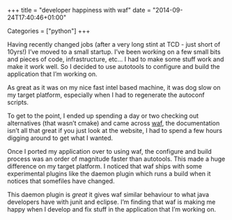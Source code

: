 +++
title = "developer happiness with waf"
date = "2014-09-24T17:40:46+01:00"


Categories = ["python"]
+++

Having recently changed jobs (after a very long stint at TCD - just
short of 10yrs!) I’ve moved to a small startup. I’ve been working
on a few small bits and pieces of code, infrastructure, etc... I
had to make some stuff work and make it work well. So I decided to
use autotools to configure and build the application that I’m working
on.

As great as it was on my nice fast intel based machine, it was dog
slow on my target platform, especially when I had to regenerate the
autoconf scripts.

To get to the point, I ended up spending a day or two checking out
alternatives (that wasn’t cmake) and came across
[waf](https://code.google.com/p/waf/), the documentation isn’t all
that great if you just look at the website, I had to spend a few
hours digging around to get what I wanted.

Once I ported my application over to using waf, the configure and
build process was an order of magnitude faster than autotools. This
made a huge difference on my target platform. I noticed that waf
ships with some experimental plugins like the daemon plugin which
runs a build when it notices that somefiles have changed.

This daemon plugin is *great* it gives waf similar behaviour to
what java developers have with junit and eclipse. I’m finding that
waf is making me happy when I develop and fix stuff in the application
that I’m working on.
